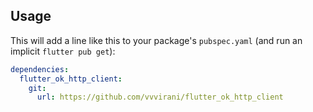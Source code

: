 ## Usage

This will add a line like this to your package's `pubspec.yaml` (and run an implicit `flutter pub get`):

```yaml
dependencies:
  flutter_ok_http_client:
    git:
      url: https://github.com/vvvirani/flutter_ok_http_client
```
